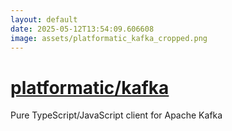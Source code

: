 ```yaml
---
layout: default
date: 2025-05-12T13:54:09.606608
image: assets/platformatic_kafka_cropped.png
---
```


# [platformatic/kafka](https://github.com/platformatic/kafka)

Pure TypeScript/JavaScript client for Apache Kafka

